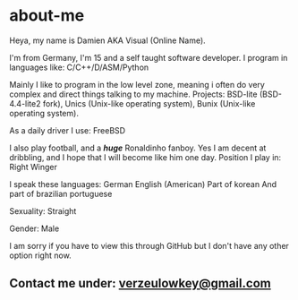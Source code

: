 # about-me

Heya, my name is Damien AKA Visual (Online Name).

I'm from Germany, I'm 15 and a self taught software developer.
I program in languages like: C/C++/D/ASM/Python

Mainly I like to program in the low level zone, meaning i often do very complex and direct things talking to my machine.
Projects: BSD-lite (BSD-4.4-lite2 fork), Unics (Unix-like operating system), Bunix (Unix-like operating system).

As a daily driver I use: FreeBSD

I also play football, and a ***huge*** Ronaldinho fanboy. Yes I am decent at dribbling, and I hope that I will become like him one day.
Position I play in: Right Winger

I speak these languages:
German
English (American)
Part of korean
And part of brazilian portuguese

Sexuality:
Straight

Gender:
Male

I am sorry if you have to view this through GitHub but I don't have any other option right now.

Contact me under: verzeulowkey@gmail.com
----------------------------------------

